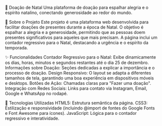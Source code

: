🎁 Doação de Natal
Uma plataforma de doação para espalhar alegria e o espírito natalino, conectando generosidade ao redor do mundo.

🌟 Sobre o Projeto
Este projeto é uma plataforma web desenvolvida para facilitar doações de presentes durante a época de Natal. O objetivo é espalhar a alegria e a generosidade, permitindo que as pessoas doem presentes significativos para aqueles que mais precisam. A página inclui um contador regressivo para o Natal, destacando a urgência e o espírito da temporada.

✨ Funcionalidades
Contador Regressivo para o Natal: Exibe dinamicamente os dias, horas, minutos e segundos restantes até o dia 25 de dezembro.
Informações sobre Doação: Seções dedicadas a explicar a importância e o processo de doação.
Design Responsivo: O layout se adapta a diferentes tamanhos de tela, garantindo uma boa experiência em dispositivos móveis e desktops.
Botões de Ação: Chamadas claras para "Fazer uma doação".
Integração com Redes Sociais: Links para contato via Instagram, Email, Google e WhatsApp no rodapé.

🚀 Tecnologias Utilizadas
HTML5: Estrutura semântica da página.
CSS3: Estilização e responsividade (incluindo @import de fontes do Google Fonts e Font Awesome para ícones).
JavaScript: Lógica para o contador regressivo e interatividade.
